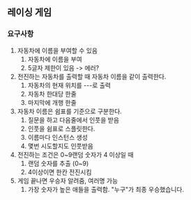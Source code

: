 ## 레이싱 게임

### 요구사항
1. 자동차에 이름을 부여할 수 있음
   1. 자동차에 이름을 부여
   2. 5글자 제한이 있음 -> 에러?
2. 전진하는 자동차를 출력할 때 자동차 이름을 같이 출력한다.
   1. 자동차의 현재 위치를 ---로 출력
   2. 자동차 한대당 한줄
   3. 마지막에 개행 한줄
3. 자동차 이름은 쉼표를 기준으로 구분한다.
   1. 질문을 하고 다음줄에서 인풋을 받음
   2. 인풋을 쉼표로 스플릿한다.
   3. 이름마다 인스턴스 생성
   4. 몇번 시도할지도 인풋받음
4. 전진하는 조건은 0~9랜덤 숫자가 4 이상일 때
   1. 랜덤 숫자를 추출 (0~9)
   2. 4이상이면 한칸 전진시킴
5. 게임 끝나면 우승자 알려줌, 여러명 가능
   1. 가장 숫자가 높은 애들을 출력함. "누구"가 최종 우승했습니다.